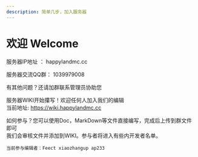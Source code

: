 ```yaml
---
description: 简单几步，加入服务器
---
```


# 欢迎 Welcome

服务器IP地址 ： happylandmc.cc

服务器交流QQ群： 1039979008



有其他问题？还请加群联系管理员协助您

服务器WIKI开始攥写！欢迎任何人加入我们的编辑   
当前地址: [https://wiki.happylandmc.cc](https://wiki.happylandmc.cc
)

  
如何参与？您可以使用Doc，MarkDown等文件直接编写，完成后上传到群文件即可   
我们会审核文件并添加到WIKI。参与者将进入有些内开发者名单。

```text
当前参与编辑者：Feect xiaozhangup ap233
```

